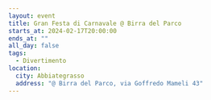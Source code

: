 ```yaml
---
layout: event
title: Gran Festa di Carnavale @ Birra del Parco
starts_at: 2024-02-17T20:00:00
ends_at: ""
all_day: false
tags:
  - Divertimento
location:
  city: Abbiategrasso
  address: "@ Birra del Parco, via Goffredo Mameli 43"
---
```

